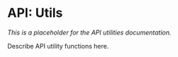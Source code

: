 # API: Utils

_This is a placeholder for the API utilities documentation._

Describe API utility functions here.
